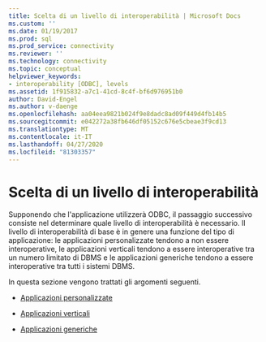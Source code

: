 ```yaml
---
title: Scelta di un livello di interoperabilità | Microsoft Docs
ms.custom: ''
ms.date: 01/19/2017
ms.prod: sql
ms.prod_service: connectivity
ms.reviewer: ''
ms.technology: connectivity
ms.topic: conceptual
helpviewer_keywords:
- interoperability [ODBC], levels
ms.assetid: 1f915832-a7c1-41cd-8c4f-bf6d976951b0
author: David-Engel
ms.author: v-daenge
ms.openlocfilehash: aa04eea9821b024f9e8dadc8ad09f449d4fb14b5
ms.sourcegitcommit: e042272a38fb646df05152c676e5cbeae3f9cd13
ms.translationtype: MT
ms.contentlocale: it-IT
ms.lasthandoff: 04/27/2020
ms.locfileid: "81303357"
---
```

# <a name="choosing-a-level-of-interoperability"></a>Scelta di un livello di interoperabilità
Supponendo che l'applicazione utilizzerà ODBC, il passaggio successivo consiste nel determinare quale livello di interoperabilità è necessario. Il livello di interoperabilità di base è in genere una funzione del tipo di applicazione: le applicazioni personalizzate tendono a non essere interoperative, le applicazioni verticali tendono a essere interoperative tra un numero limitato di DBMS e le applicazioni generiche tendono a essere interoperative tra tutti i sistemi DBMS.  
  
 In questa sezione vengono trattati gli argomenti seguenti.  
  
-   [Applicazioni personalizzate](../../../odbc/reference/develop-app/custom-applications.md)  
  
-   [Applicazioni verticali](../../../odbc/reference/develop-app/vertical-applications.md)  
  
-   [Applicazioni generiche](../../../odbc/reference/develop-app/generic-applications.md)
